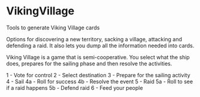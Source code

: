 # VikingVillage
Tools to generate Viking Village cards


Options for discovering a new territory, sacking a village, attacking and defending a raid.  It also lets you dump all the information needed into cards.

Viking Village is a game that is semi-cooperative.  You select what the ship does, prepares for the sailing phase and then resolve the activities.

  1 - Vote for control
  2 - Select destination
  3 - Prepare for the sailing activity
  4 - Sail
    4a - Roll for success
    4b - Resolve the event
  5 - Raid
    5a - Roll to see if a raid happens
    5b - Defend raid
  6 - Feed your people
  
  

